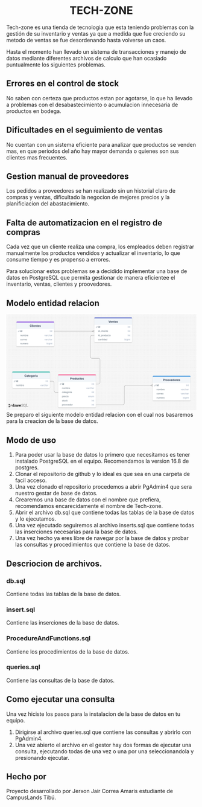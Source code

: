 <center>
 <h1>TECH-ZONE
</center>

Tech-zone es una tienda de tecnologia que esta teniendo problemas con la gestión de su inventario y ventas ya que a medida que fue creciendo su metodo de ventas se fue desordenando hasta volverse un caos.

Hasta el momento han llevado un sistema de transacciones y manejo de datos mediante diferentes archivos de calculo que han ocasiado puntualmente los siguientes problemas.

## Errores en el control de stock
No saben con certeza que productos estan por agotarse, lo que ha llevado a problemas con el desabastecimiento o acumulacion innecesaria de productos en bodega.

## Dificultades en el seguimiento de ventas
No cuentan con un sistema eficiente para analizar que productos se venden mas, en que periodos del año hay mayor demanda o quienes son sus clientes mas frecuentes.

## Gestion manual de proveedores
Los pedidos a proveedores se han realizado sin un historial claro de compras y ventas, dificultado la negocion de mejores precios y la planificiacion del abastacimiento.

## Falta de automatizacion en el registro de compras
Cada vez que un cliente realiza una compra, los empleados deben registrar manualmente los productos vendidos y actualizar el inventario, lo que consume tiempo y es propenso a errores.

Para solucionar estos problemas se a decidido implementar una base de datos en PostgreSQL que permita gestionar de manera eficientee el inventario, ventas, clientes y proovedores.

## Modelo entidad relacion
![alt text](modelo_er.png)
Se preparo el siguiente modelo entidad relacion con el cual nos basaremos para la creacion de la base de datos.

## Modo de uso
1. Para poder usar la base de datos lo primero que necesitamos es tener instalado PostgreSQL en el equipo. Recomendamos la version 16.8 de postgres.
2. Clonar el repositorio de github y lo ideal es que sea en una carpeta de facil acceso.
3. Una vez clonado el repositorio procedemos a abrir PgAdmin4 que sera nuestro gestar de base de datos.
4. Crearemos una base de datos con el nombre que prefiera, recomendamos encarecidamente el nombre de Tech-zone.
5. Abrir el archivo db.sql que contiene todas las tablas de la base de datos y lo ejecutamos.
6. Una vez ejecutado seguiremos al archivo inserts.sql que contiene todas las inserciones necesarias para la base de datos.
7. Una vez hecho ya eres libre de navegar por la base de datos y probar las consultas y procedimientos que contiene la base de datos.

## Descriocion de archivos.

### db.sql
Contiene todas las tablas de la base de datos.

### insert.sql
Contiene las inserciones de la base de datos.

### ProcedureAndFunctions.sql
Contiene los procedimientos de la base de datos.

### queries.sql
Contiene las consultas de la base de datos.

## Como ejecutar una consulta
Una vez hiciste los pasos para la instalacion de la base de datos en tu equipo.

1. Dirigirse al archivo queries.sql que contiene las consultas y abrirlo con PgAdmin4.
2. Una vez abierto el archivo en el gestor hay dos formas de ejecutar una consulta, ejecutando todas de una vez o una por una seleccionandola y presionando ejecutar.

## Hecho por
Proyecto desarrollado por Jerxon Jair Correa Amaris estudiante de CampusLands Tibú.
